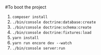 #To boot the project

1. ```composer install```
2. ```./bin/console doctrine:database:create```
3. ```./bin/console doctrine:schema:create```
4. ```./bin/console doctrine:fixtures:load```
5. ```yarn install```
6. ```yarn run encore dev --watch```
7. ```./bin/console server:run```